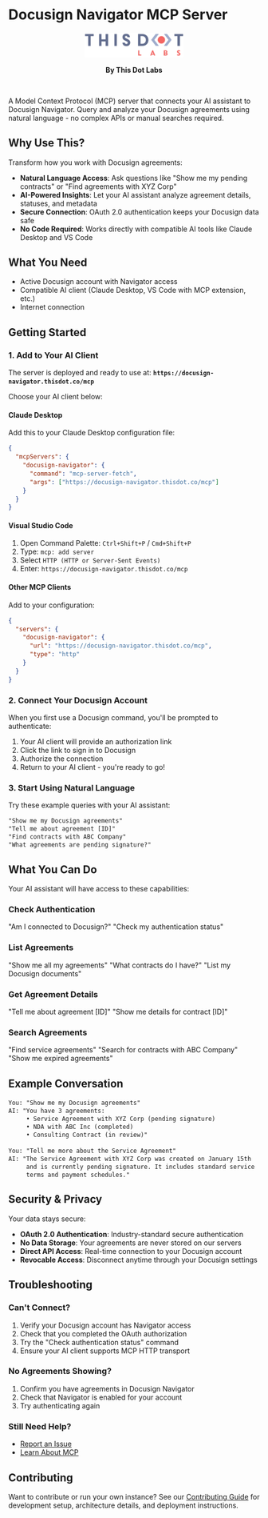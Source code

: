 # Docusign Navigator MCP Server

<div align="center">
  <img src="public/thisdot-labs-logo.png" alt="This Dot Labs" width="200"/>

**By This Dot Labs**

</div>

<br/>

A Model Context Protocol (MCP) server that connects your AI assistant to Docusign Navigator. Query and analyze your Docusign agreements using natural language - no complex APIs or manual searches required.

## Why Use This?

Transform how you work with Docusign agreements:

- **Natural Language Access**: Ask questions like "Show me my pending contracts" or "Find agreements with XYZ Corp"
- **AI-Powered Insights**: Let your AI assistant analyze agreement details, statuses, and metadata
- **Secure Connection**: OAuth 2.0 authentication keeps your Docusign data safe
- **No Code Required**: Works directly with compatible AI tools like Claude Desktop and VS Code

## What You Need

- Active Docusign account with Navigator access
- Compatible AI client (Claude Desktop, VS Code with MCP extension, etc.)
- Internet connection

## Getting Started

### 1. Add to Your AI Client

The server is deployed and ready to use at: **`https://docusign-navigator.thisdot.co/mcp`**

Choose your AI client below:

#### Claude Desktop

Add this to your Claude Desktop configuration file:

```json
{
  "mcpServers": {
    "docusign-navigator": {
      "command": "mcp-server-fetch",
      "args": ["https://docusign-navigator.thisdot.co/mcp"]
    }
  }
}
```

#### Visual Studio Code

1. Open Command Palette: `Ctrl+Shift+P` / `Cmd+Shift+P`
2. Type: `mcp: add server`
3. Select `HTTP (HTTP or Server-Sent Events)`
4. Enter: `https://docusign-navigator.thisdot.co/mcp`

#### Other MCP Clients

Add to your configuration:

```json
{
  "servers": {
    "docusign-navigator": {
      "url": "https://docusign-navigator.thisdot.co/mcp",
      "type": "http"
    }
  }
}
```

### 2. Connect Your Docusign Account

When you first use a Docusign command, you'll be prompted to authenticate:

1. Your AI client will provide an authorization link
2. Click the link to sign in to Docusign
3. Authorize the connection
4. Return to your AI client - you're ready to go!

### 3. Start Using Natural Language

Try these example queries with your AI assistant:

```
"Show me my Docusign agreements"
"Tell me about agreement [ID]"
"Find contracts with ABC Company"
"What agreements are pending signature?"
```

## What You Can Do

Your AI assistant will have access to these capabilities:

### Check Authentication

"Am I connected to Docusign?"
"Check my authentication status"

### List Agreements

"Show me all my agreements"
"What contracts do I have?"
"List my Docusign documents"

### Get Agreement Details

"Tell me about agreement [ID]"
"Show me details for contract [ID]"

### Search Agreements

"Find service agreements"
"Search for contracts with ABC Company"
"Show me expired agreements"

## Example Conversation

```
You: "Show me my Docusign agreements"
AI: "You have 3 agreements:
     • Service Agreement with XYZ Corp (pending signature)
     • NDA with ABC Inc (completed)
     • Consulting Contract (in review)"

You: "Tell me more about the Service Agreement"
AI: "The Service Agreement with XYZ Corp was created on January 15th
     and is currently pending signature. It includes standard service
     terms and payment schedules."
```

## Security & Privacy

Your data stays secure:

- **OAuth 2.0 Authentication**: Industry-standard secure authentication
- **No Data Storage**: Your agreements are never stored on our servers
- **Direct API Access**: Real-time connection to your Docusign account
- **Revocable Access**: Disconnect anytime through your Docusign settings

## Troubleshooting

### Can't Connect?

1. Verify your Docusign account has Navigator access
2. Check that you completed the OAuth authorization
3. Try the "Check authentication status" command
4. Ensure your AI client supports MCP HTTP transport

### No Agreements Showing?

1. Confirm you have agreements in Docusign Navigator
2. Check that Navigator is enabled for your account
3. Try authenticating again

### Still Need Help?

- [Report an Issue](https://github.com/thisdot/docusign-navigator-mcp/issues)
- [Learn About MCP](https://modelcontextprotocol.io/)

## Contributing

Want to contribute or run your own instance? See our [Contributing Guide](CONTRIBUTING.md) for development setup, architecture details, and deployment instructions.
